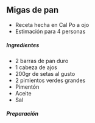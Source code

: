 ## Migas de pan

* Receta hecha en Cal Po a ojo
* Estimación para 4 personas

##### Ingredientes

* 2 barras de pan duro
* 1 cabeza de ajos
* 200gr de setas al gusto
* 2 pimientos verdes grandes
* Pimentón
* Aceite
* Sal

##### Preparación